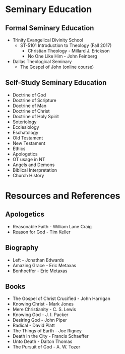 # Seminary Education

## Formal Seminary Education
* Trinity Evangelical Divinity School
    * ST-5101 Introduction to Theology (Fall 2017)
        * Christian Theology - Millard J. Erickson
        * No One Like Him - John Feinberg
* Dallas Theological Seminary
    * The Gospel of John (online course)

## Self-Study Seminary Education
* Doctrine of God
* Doctrine of Scripture
* Doctrine of Man
* Doctrine of Christ
* Doctrine of Holy Spirit
* Soteriology
* Ecclesiology
* Eschatology
* Old Testament
* New Testament
* Ethics
* Apologetics
* OT usage in NT
* Angels and Demons
* Biblical Interpretation
* Church History

# Resources and References

## Apologetics
* Reasonable Faith - William Lane Craig
* Reason for God - Tim Keller

## Biography
* Left - Jonathan Edwards 
* Amazing Grace - Eric Metaxas 
* Bonhoeffer - Eric Metaxas

## Books
* The Gospel of Christ Crucified - John Harrigan
* Knowing Christ - Mark Jones
* Mere Christianity - C. S. Lewis
* Knowing God - J. I. Packer
* Desiring God - John Piper
* Radical - David Platt
* The Things of Earth - Joe Rigney
* Death in the City - Francis Schaeffer
* Unto Death - Dalton Thomas
* The Pursuit of God - A. W. Tozer
